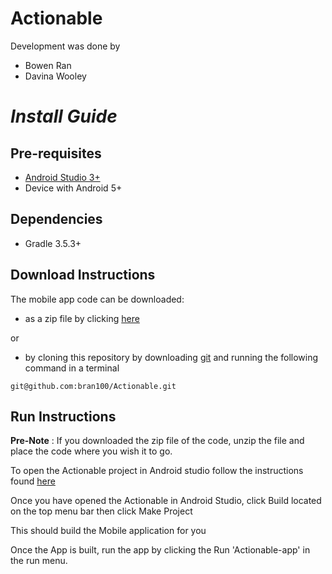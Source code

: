 # **Actionable**

Development was done by
- Bowen Ran
- Davina Wooley

# *Install Guide*

## Pre-requisites
- [Android Studio 3+](https://developer.android.com/studio/)
- Device with Android 5+

## Dependencies
- Gradle 3.5.3+

## Download Instructions

The mobile app code can be downloaded:
- as a zip file by clicking [here](https://github.com/bran100/Actionable/archive/master.zip)

or 

- by cloning this repository by downloading [git](https://git-scm.com/downloads) and running the following command in a terminal
```
git@github.com:bran100/Actionable.git
```

## Run Instructions

**Pre-Note** : If you downloaded the zip file of the code, unzip the file and place the code where you wish it to go.

To open the Actionable project in Android studio follow the instructions found [here](https://github.com/dogriffiths/HeadFirstAndroid/wiki/How-to-open-a-project-in-Android-Studio)

Once you have opened the Actionable in Android Studio, click Build located on the top menu bar then click Make Project

This should build the Mobile application for you

Once the App is built, run the app by clicking the Run 'Actionable-app' in the run menu.


